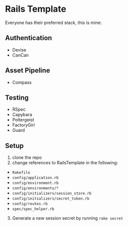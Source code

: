 # Rails Template

Everyone has their preferred stack, this is mine:

## Authentication

* Devise
* CanCan

## Asset Pipeline

* Compass

## Testing

* RSpec
* Capybara
* Poltergeist
* FactoryGirl
* Guard

## Setup

1. clone the repo
2. change references to RailsTemplate in the following:
  * `Rakefile`
  * `config/application.rb`
  * `config/environment.rb`
  * `config/environments/*`
  * `config/initializers/session_store.rb`
  * `config/initializers/secret_token.rb`
  * `config/routes.rb`
  * `spec/spec_helper.rb`
3. Generate a new session secret by running `rake secret`
